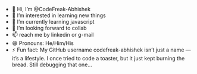 - 👋 Hi, I’m @CodeFreak-Abhishek
- 👀 I’m interested in learning new things
- 🌱 I’m currently learning javascript
- 💞️ I’m looking forward to collab
- 📫 reach me by linkedin or g-mail
- 😄 Pronouns: He/Him/His 
- ⚡ Fun fact: My GitHub username codefreak-abhishek isn’t just a name — it’s a lifestyle. I once tried to code a toaster, but it just kept burning the bread. Still debugging that one...

<!---
CodeFreak-Abhishek/CodeFreak-Abhishek is a ✨ special ✨ repository because its `README.md` (this file) appears on your GitHub profile.
You can click the Preview link to take a look at your changes.
--->
